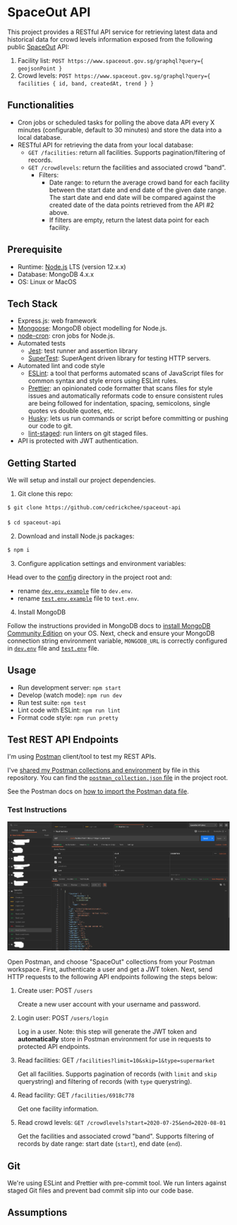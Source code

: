 # SpaceOut API

This project provides a RESTful API service for retrieving latest data and historical data for crowd levels information exposed from the following public [SpaceOut](https://www.spaceout.gov.sg/) API:

1. Facility list: `POST https://www.spaceout.gov.sg/graphql?query={ geojsonPoint }`
2. Crowd levels: `POST https://www.spaceout.gov.sg/graphql?query={ facilities { id, band, createdAt, trend } }`

## Functionalities

- Cron jobs or scheduled tasks for polling the above data API every X minutes (configurable, default to 30 minutes) and store the data into a local database.
- RESTful API for retrieving the data from your local database:
  - `GET /facilities`: return all facilities. Supports pagination/filtering of records.
  - `GET /crowdlevels`: return the facilities and associated crowd "band".
    - Filters:
      - Date range: to return the average crowd band for each facility between the start date and end date of the given date range. The start date and end date will be compared against the created date of the data points retrieved from the API #2 above.
      - If filters are empty, return the latest data point for each facility.

## Prerequisite

- Runtime: [Node.js](https://nodejs.org/en/download/) LTS (version 12.x.x)
- Database: MongoDB 4.x.x
- OS: Linux or MacOS

## Tech Stack

- Express.js: web framework
- [Mongoose](https://mongoosejs.com/): MongoDB object modelling for Node.js.
- [node-cron](https://github.com/kelektiv/node-cron): cron jobs for Node.js.
- Automated tests
  - [Jest](https://jestjs.io/): test runner and assertion library
  - [SuperTest](https://github.com/visionmedia/supertest): SuperAgent driven library for testing HTTP servers.
- Automated lint and code style
  - [ESLint](https://eslint.org/): a tool that performs automated scans of JavaScript files for common syntax and style errors using ESLint rules.
  - [Prettier](https://prettier.io/): an opinionated code formatter that scans files for style issues and automatically reformats code to ensure consistent rules are being followed for indentation, spacing, semicolons, single quotes vs double quotes, etc.
  - [Husky](https://github.com/typicode/husky): lets us run commands or script before committing or pushing our code to git.
  - [lint-staged](https://github.com/okonet/lint-staged): run linters on git staged files.
- API is protected with JWT authentication.

## Getting Started

We will setup and install our project dependencies.

1. Git clone this repo:

```sh
$ git clone https://github.com/cedrickchee/spaceout-api

$ cd spaceout-api
```

2. Download and install Node.js packages:

```sh
$ npm i
```

3. Configure application settings and environment variables:

Head over to the [config](./config/) directory in the project root and:
- rename [`dev.env.example`](config/dev.env.example) file to `dev.env`.
- rename [`test.env.example`](config/test.env.example) file to `text.env`.

4. Install MongoDB

Follow the instructions provided in MongoDB docs to [install MongoDB Community Edition](https://docs.mongodb.com/manual/administration/install-community/) on your OS. Next, check and ensure your MongoDB connection
string environment variable, `MONGODB_URL` is correctly configured in
[`dev.env`](./config/dev.env) file and [`test.env`](./config/test.env) file.

## Usage

- Run development server: `npm start`
- Develop (watch mode): `npm run dev`
- Run test suite: `npm test`
- Lint code with ESLint: `npm run lint`
- Format code style: `npm run pretty`

## Test REST API Endpoints

I'm using [Postman](https://www.postman.com/) client/tool to test my REST APIs.

I've [shared my Postman collections and environment](https://learning.postman.com/docs/collaborating-in-postman/sharing/) by file in this repository. You can find the [`postman_collection.json` file](./postman_collection.json) in the project root.

See the Postman docs on [how to import the Postman data file](https://learning.postman.com/docs/getting-started/importing-and-exporting-data/).

### Test Instructions

![](media/images/postman.png)

Open Postman, and choose "SpaceOut" collections from your Postman workspace.
First, authenticate a user and get a JWT token. Next, send HTTP requests to the
following API endpoints following the steps below:

1. Create user: POST `/users`

   Create a new user account with your username and password.
2. Login user: POST `/users/login`

   Log in a user. Note: this step will generate the JWT token
   and **automatically** store in Postman environment for use in requests to
   protected API endpoints.
3. Read facilities: GET `/facilities?limit=10&skip=1&type=supermarket`

   Get all facilities. Supports pagination of records (with `limit` and `skip` querystring)
   and filtering of records (with `type` querystring).
4. Read facility: GET `/facilities/6918c778`

   Get one facility information.
5. Read crowd levels: `GET /crowdlevels?start=2020-07-25&end=2020-08-01`

   Get the facilities and associated crowd "band". Supports filtering of records
   by date range: start date (`start`), end date (`end`).

## Git

We're using ESLint and Prettier with pre-commit tool. We run linters against
staged Git files and prevent bad commit slip into our code base.

## Assumptions
